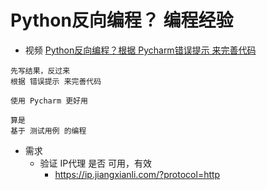 
# Python反向编程？ 编程经验

- 视频 [Python反向编程？根据 Pycharm错误提示 来完善代码](https://www.bilibili.com/video/BV1gC4y1s7GR/)

```
先写结果，反过来
根据 错误提示 来完善代码

使用 Pycharm 更好用

算是
基于 测试用例 的编程
```

- 需求
    - 验证 IP代理 是否 可用，有效
        - https://ip.jiangxianli.com/?protocol=http